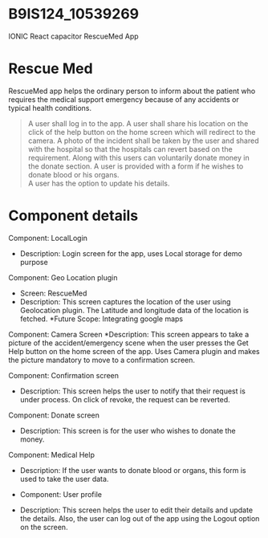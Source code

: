 # B9IS124_10539269
IONIC React capacitor RescueMed App

# Rescue Med 
RescueMed app helps the ordinary person to inform about the patient who requires the medical support emergency because of any accidents or typical health conditions. 
> A user shall log in to the app. 
>A user shall share his location on the click of the help button on the home screen which will redirect to the camera. 
>A photo of the incident shall be taken by the user and shared with the hospital so that the hospitals can revert based on the requirement. 
>Along with this users can voluntarily donate money in the donate section. 
>A user is provided with a form if he wishes to donate blood or his organs.  
>A user has the option to update his details. 

# Component details

Component: LocalLogin
 * Description: Login screen for the app, uses Local storage for demo purpose
 

Component: Geo Location plugin
 * Screen: RescueMed
 * Description: This screen captures the location of the user using Geolocation plugin. The Latitude and longitude data of the location is fetched.
 *Future Scope: Integrating google maps

Component: Camera Screen
*Description: This screen appears to take a picture of the accident/emergency scene when the user presses the Get Help button on the home screen of the app. Uses Camera plugin and makes the picture mandatory to move to a confirmation screen.

Component: Confirmation screen
 * Description: This screen helps the user to notify that their request is under process. On click of revoke, the request can be reverted.

Component: Donate screen
 * Description: This screen is for the user who wishes to donate the money.

Component: Medical Help
 * Description: If the user wants to donate blood or organs, this form is used to take the user data.

 * Component: User profile
 * Description: This screen helps the user to edit their details and update the details. Also, the user can log out of the app using the Logout option on the screen.
 

